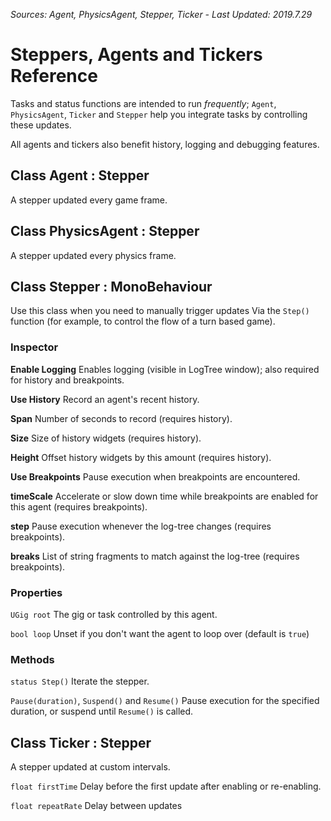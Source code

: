 *Sources: Agent, PhysicsAgent, Stepper, Ticker - Last Updated: 2019.7.29*

# Steppers, Agents and Tickers Reference

Tasks and status functions are intended to run *frequently*; `Agent`, `PhysicsAgent`, `Ticker` and `Stepper` help you integrate tasks by controlling these updates.

All agents and tickers also benefit history, logging and debugging features.

## Class Agent : Stepper

A stepper updated every game frame.

## Class PhysicsAgent : Stepper

A stepper updated every physics frame.

## Class Stepper : MonoBehaviour

Use this class when you need to manually trigger updates Via the `Step()` function (for example, to control the flow of a turn based game).

### Inspector

**Enable Logging**
Enables logging (visible in LogTree window); also required for history and breakpoints.

**Use History**
Record an agent's recent history.

**Span**
Number of seconds to record (requires history).

**Size**
Size of history widgets (requires history).

**Height**
Offset history widgets by this amount (requires history).

**Use Breakpoints**
Pause execution when breakpoints are encountered.

**timeScale**
Accelerate or slow down time while breakpoints are enabled for this agent (requires breakpoints).

**step**
Pause execution whenever the log-tree changes (requires breakpoints).

**breaks**
List of string fragments to match against the log-tree (requires breakpoints).

### Properties

`UGig root`
The gig or task controlled by this agent.

`bool loop`
Unset if you don't want the agent to loop over (default is `true`)

### Methods

`status Step()`
Iterate the stepper.

`Pause(duration)`, `Suspend()` and `Resume()`
Pause execution for the specified duration, or suspend until `Resume()` is called.

## Class Ticker : Stepper

A stepper updated at custom intervals.

`float firstTime`
Delay before the first update after enabling or re-enabling.

`float repeatRate`
Delay between updates
